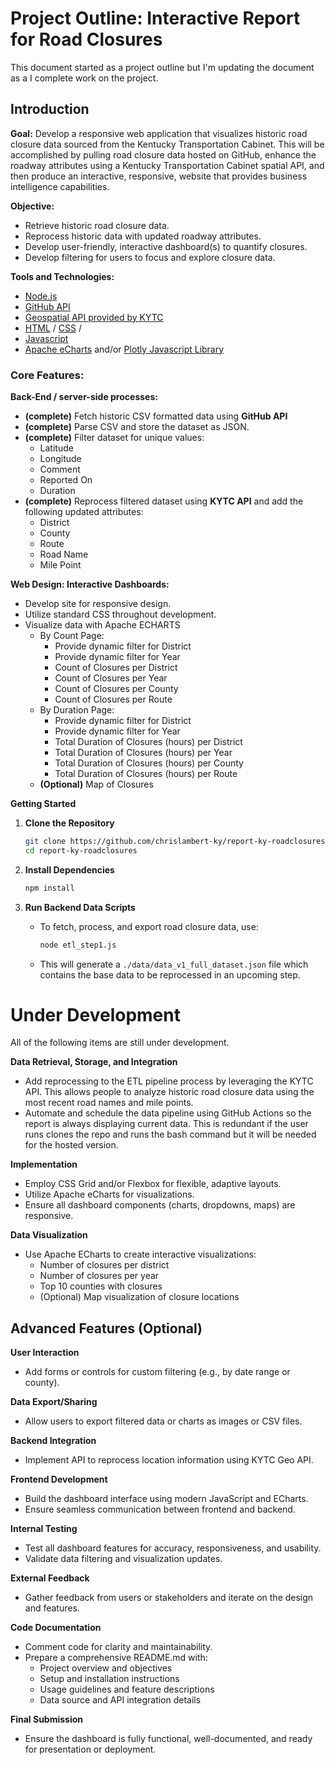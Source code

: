 # Project Outline: Interactive Report for Road Closures
This document started as a project outline but I'm updating the document as a I complete work on the project.

## Introduction

**Goal:**  Develop a responsive web application that visualizes historic road closure data sourced from the Kentucky Transportation Cabinet.  This will be accomplished by pulling road closure data hosted on GitHub, enhance the roadway attributes using a Kentucky Transportation Cabinet spatial API, and then produce an interactive, responsive, website that provides business intelligence capabilities.

**Objective:**
  - Retrieve historic road closure data. 
  - Reprocess historic data with updated roadway attributes.
  - Develop user-friendly, interactive dashboard(s) to quantify closures.
  - Develop filtering for users to focus and explore closure data.

**Tools and Technologies:** 
- [Node.js](https://nodejs.org/en)
- [GitHub API](https://docs.github.com/en/rest/using-the-rest-api)
- [Geospatial API provided by KYTC](https://kytc-api-v100-lts-qrntk7e3ra-uc.a.run.app/docs)
- [HTML](https://developer.mozilla.org/en-US/docs/Web/HTML) / [CSS](https://developer.mozilla.org/en-US/docs/Web/CSS) / 
- [Javascript](https://developer.mozilla.org/en-US/docs/Web/JavaScript)
- [Apache eCharts](https://echarts.apache.org/en/index.html) and/or [Plotly Javascript Library](https://plotly.com/javascript/)

### Core Features:

   **Back-End / server-side processes:**
   - **(complete)** Fetch historic CSV formatted data using **GitHub API**
   - **(complete)** Parse CSV and store the dataset as JSON.
   - **(complete)** Filter dataset for unique values:
      - Latitude
      - Longitude
      - Comment
      - Reported On
      - Duration
   - **(complete)** Reprocess filtered dataset using **KYTC API** and add the following updated attributes:
      - District
      - County
      - Route
      - Road Name
      - Mile Point

   **Web Design: Interactive Dashboards:**
   - Develop site for responsive design.
   - Utilize standard CSS throughout development.
   - Visualize data with Apache ECHARTS
      - By Count Page:
         - Provide dynamic filter for District
         - Provide dynamic filter for Year
         - Count of Closures per District
         - Count of Closures per Year
         - Count of Closures per County
         - Count of Closures per Route
      - By Duration Page:
         - Provide dynamic filter for District
         - Provide dynamic filter for Year
         - Total Duration of Closures (hours) per District
         - Total Duration of Closures (hours) per Year
         - Total Duration of Closures (hours) per County
         - Total Duration of Closures (hours) per Route
      - **(Optional)** Map of Closures

**Getting Started**

1. **Clone the Repository**
   ```bash
   git clone https://github.com/chrislambert-ky/report-ky-roadclosures.git
   cd report-ky-roadclosures
   ```

2. **Install Dependencies**
   ```bash
   npm install
   ```

3. **Run Backend Data Scripts**
   - To fetch, process, and export road closure data, use:
     ```bash
     node etl_step1.js
     ```
   - This will generate a `./data/data_v1_full_dataset.json` file which contains the base data to be reprocessed in an upcoming step.

# Under Development
All of the following items are still under development.

**Data Retrieval, Storage, and Integration**
   - Add reprocessing to the ETL pipeline process by leveraging the KYTC API.  This allows people to analyze historic road closure data using the most recent road names and mile points.
   - Automate and schedule the data pipeline using GitHub Actions so the report is always displaying current data.  This is redundant if the user runs clones the repo and runs the bash command but it will be needed for the hosted version.

**Implementation**
   - Employ CSS Grid and/or Flexbox for flexible, adaptive layouts.
   - Utilize Apache eCharts for visualizations.
   - Ensure all dashboard components (charts, dropdowns, maps) are responsive.

**Data Visualization**
   - Use Apache ECharts to create interactive visualizations:
     - Number of closures per district
     - Number of closures per year
     - Top 10 counties with closures
     - (Optional) Map visualization of closure locations

## Advanced Features (Optional)

**User Interaction**
   - Add forms or controls for custom filtering (e.g., by date range or county).

**Data Export/Sharing**
   - Allow users to export filtered data or charts as images or CSV files.

**Backend Integration**
   - Implement API to reprocess location information using KYTC Geo API.

**Frontend Development**
   - Build the dashboard interface using modern JavaScript and ECharts.
   - Ensure seamless communication between frontend and backend.

**Internal Testing**
   - Test all dashboard features for accuracy, responsiveness, and usability.
   - Validate data filtering and visualization updates.

**External Feedback**
   - Gather feedback from users or stakeholders and iterate on the design and features.

**Code Documentation**
   - Comment code for clarity and maintainability.
   - Prepare a comprehensive README.md with:
     - Project overview and objectives
     - Setup and installation instructions
     - Usage guidelines and feature descriptions
     - Data source and API integration details

**Final Submission**
   - Ensure the dashboard is fully functional, well-documented, and ready for presentation or deployment.
